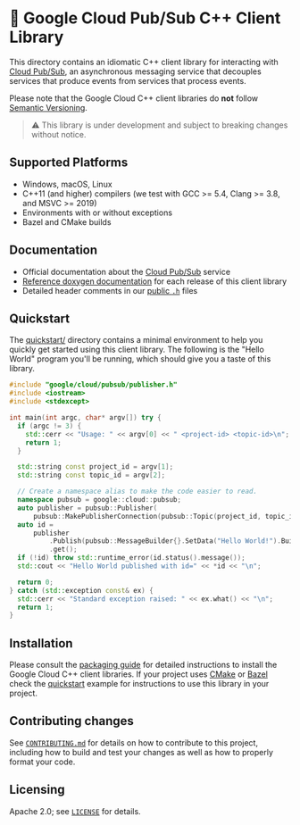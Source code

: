 # :construction: Google Cloud Pub/Sub C++ Client Library

<!-- This file is automatically generated by ci/generate-markdown/generate-pubsub-readme.sh -->

This directory contains an idiomatic C++ client library for interacting with
[Cloud Pub/Sub](https://cloud.google.com/pubsub/), an asynchronous
messaging service that decouples services that produce events from services
that process events.

Please note that the Google Cloud C++ client libraries do **not** follow
[Semantic Versioning](https://semver.org/).

> :warning: This library is under development and subject to breaking
> changes without notice.

## Supported Platforms

* Windows, macOS, Linux
* C++11 (and higher) compilers (we test with GCC \>= 5.4, Clang >= 3.8, and MSVC \>= 2019)
* Environments with or without exceptions
* Bazel and CMake builds

## Documentation

* Official documentation about the [Cloud Pub/Sub][cloud-spanner-docs] service
* [Reference doxygen documentation][doxygen-link] for each release of this client library
* Detailed header comments in our [public `.h`][source-link] files

[doxygen-link]: https://googleapis.dev/cpp/google-cloud-pubsub/latest/
[cloud-spanner-docs]: https://cloud.google.com/pubsub/docs/
[source-link]: https://github.com/googleapis/google-cloud-cpp/tree/master/google/cloud/pubsub

## Quickstart

The [quickstart/](quickstart/) directory contains a minimal environment to help
you quickly get started using this client library. The following is the "Hello
World" program you'll be running, which should give you a taste of this
library.

```cc
#include "google/cloud/pubsub/publisher.h"
#include <iostream>
#include <stdexcept>

int main(int argc, char* argv[]) try {
  if (argc != 3) {
    std::cerr << "Usage: " << argv[0] << " <project-id> <topic-id>\n";
    return 1;
  }

  std::string const project_id = argv[1];
  std::string const topic_id = argv[2];

  // Create a namespace alias to make the code easier to read.
  namespace pubsub = google::cloud::pubsub;
  auto publisher = pubsub::Publisher(
      pubsub::MakePublisherConnection(pubsub::Topic(project_id, topic_id), {}));
  auto id =
      publisher
          .Publish(pubsub::MessageBuilder{}.SetData("Hello World!").Build())
          .get();
  if (!id) throw std::runtime_error(id.status().message());
  std::cout << "Hello World published with id=" << *id << "\n";

  return 0;
} catch (std::exception const& ex) {
  std::cerr << "Standard exception raised: " << ex.what() << "\n";
  return 1;
}
```

## Installation

Please consult the [packaging guide](../../../doc/packaging.md) for detailed
instructions to install the Google Cloud C++ client libraries.
If your project uses [CMake](https://cmake.org) or [Bazel](https://bazel.build)
check the [quickstart](quickstart/README.md) example for instructions to use
this library in your project.

## Contributing changes

See [`CONTRIBUTING.md`](../../../CONTRIBUTING.md) for details on how to
contribute to this project, including how to build and test your changes
as well as how to properly format your code.

## Licensing

Apache 2.0; see [`LICENSE`](../../../LICENSE) for details.

